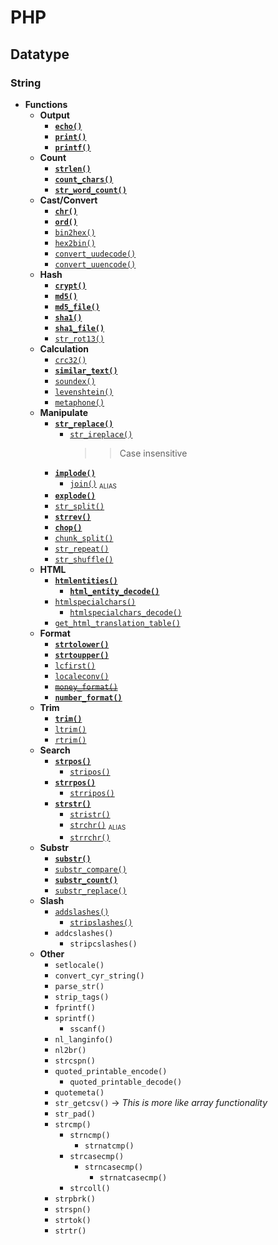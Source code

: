 # PHP
## Datatype
### String
- **Functions**
    - **Output**
        - [**`echo()`**](str-output-echo.php)
        - [**`print()`**](str-output-print.php)
        - [**`printf()`**](str-output-printf.php)
    - **Count**
        - [**`strlen()`**](str-count-len.php)
        - [**`count_chars()`**](str-count-chars.php)
        - [**`str_word_count()`**](str-count-word.php)
    - **Cast/Convert**
        - [**`chr()`**](str-conv-char-ord.php)
        - [**`ord()`**](str-conv-char-ord.php)
        - [`bin2hex()`](str-conv-bin-hex.php)
        - [`hex2bin()`](str-conv-bin-hex.php)
        - [`convert_uudecode()`](str-conv-uu-encode-decode.php)
        - [`convert_uuencode()`](str-conv-uu-encode-decode.php)
    - **Hash**
        - [**`crypt()`**](str-hash-crypt.php)
        - [**`md5()`**](str-hash-crypt.php)
        - [**`md5_file()`**](str-hash-file.php)
        - [**`sha1()`**](str-hash-crypt.php)
        - [**`sha1_file()`**](str-hash-file.php)
        - [`str_rot13()`](str-hash-crypt.php)
    - **Calculation**
        - [`crc32()`](str-calc-crc.php)
        - [**`similar_text()`**](str-calc-similar-text.php)
        - [`soundex()`](str-calc-soundex.php)
        - [`levenshtein()`](str-calc-levenshtein.php)
        - [`metaphone()`](str-calc-metaphone.php)
    - **Manipulate**
        - [**`str_replace()`**](str-man-replace.php)
            - [`str_ireplace()`](str-man-replace.php)
                >> Case insensitive
        - [**`implode()`**](str-man-split-join.php)
            - [`join()`](str-man-split-join.php) <small><sub>ALIAS</sub></small>
        - [**`explode()`**](str-man-split-join.php)
        - [`str_split()`](str-man-split-join.php)
        - [**`strrev()`**](str-man-str-rev.php)
        - [**`chop()`**](str-man-chop.php)
        - [`chunk_split()`](str-man-chunk-split.php)
        - [`str_repeat()`](str-man-repeat.php)
        - [`str_shuffle()`](str-man-shuffle.php)
    - **HTML**
        - [**`htmlentities()`**](str-html.php)
            - [**`html_entity_decode()`**](str-html.php)
        - [`htmlspecialchars()`](str-html.php)
            - [`htmlspecialchars_decode()`](str-html.php)
        - [`get_html_translation_table()`](str-html-trans-table.php)
    - **Format**
        - [**`strtolower()`**](str-format-upper-lower.php)
        - [**`strtoupper()`**](str-format-upper-lower.php)
        - [`lcfirst()`](str-format-lc-first.php)
        - [`localeconv()`](str-format-locale-conv.php)
        - [~~`money_format()`~~](str-format-money.php)
        - [**`number_format()`**](str-format-number.php)
    - **Trim**
        - [**`trim()`**](str-trim.php)
        - [`ltrim()`](str-trim.php)
        - [`rtrim()`](str-trim.php)
    - **Search**
        - [**`strpos()`**](str-search.php)
            - [`stripos()`](str-search.php)
        - [**`strrpos()`**](str-search.php)
            - [`strripos()`](str-search.php)
        - [**`strstr()`**](str-str.php)
            - [`stristr()`](str-str.php)
            - [`strchr()`](str-chr.php) <small><sub>ALIAS</sub></small>
            - [`strrchr()`](str-chr.php)
    - **Substr**
        - [**`substr()`**](str-sub.php)
        - [`substr_compare()`](str-sub-cmp.php)
        - [**`substr_count()`**](str-sub.php)
        - [`substr_replace()`](str-sub-rep.php)
    - **Slash**
        - [`addslashes()`](str-slash.php)
            - [`stripslashes()`](str-slash.php)
        - `addcslashes()`
            - `stripcslashes()`
    - **Other**
        - `setlocale()`
        - `convert_cyr_string()`
        - `parse_str()`
        - `strip_tags()`
        - `fprintf()`
        - `sprintf()`
            - `sscanf()`
        - `nl_langinfo()`
        - `nl2br()`
        - `strcspn()`
        - `quoted_printable_encode()`
            - `quoted_printable_decode()`
        - `quotemeta()`
        - `str_getcsv()` -> *This is more like array functionality*
        - `str_pad()`
        - `strcmp()`
            - `strncmp()`
                - `strnatcmp()`
            - `strcasecmp()`
                - `strncasecmp()`
                    - `strnatcasecmp()`
            - `strcoll()`
        - `strpbrk()`
        - `strspn()`
        - `strtok()`
        - `strtr()`